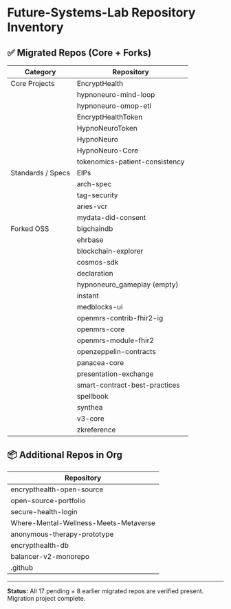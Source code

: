 # Future-Systems-Lab Repository Inventory

## ✅ Migrated Repos (Core + Forks)

| Category | Repository |
|----------|------------|
| Core Projects | EncryptHealth |
|  | hypnoneuro-mind-loop |
|  | hypnoneuro-omop-etl |
|  | EncryptHealthToken |
|  | HypnoNeuroToken |
|  | HypnoNeuro |
|  | HypnoNeuro-Core |
|  | tokenomics-patient-consistency |
| Standards / Specs | EIPs |
|  | arch-spec |
|  | tag-security |
|  | aries-vcr |
|  | mydata-did-consent |
| Forked OSS | bigchaindb |
|  | ehrbase |
|  | blockchain-explorer |
|  | cosmos-sdk |
|  | declaration |
|  | hypnoneuro_gameplay (empty) |
|  | instant |
|  | medblocks-ui |
|  | openmrs-contrib-fhir2-ig |
|  | openmrs-core |
|  | openmrs-module-fhir2 |
|  | openzeppelin-contracts |
|  | panacea-core |
|  | presentation-exchange |
|  | smart-contract-best-practices |
|  | spellbook |
|  | synthea |
|  | v3-core |
|  | zkreference |

## 📦 Additional Repos in Org

| Repository |
|------------|
| encrypthealth-open-source |
| open-source-portfolio |
| secure-health-login |
| Where-Mental-Wellness-Meets-Metaverse |
| anonymous-therapy-prototype |
| encrypthealth-db |
| balancer-v2-monorepo |
| .github |

---
**Status:** All 17 pending + 8 earlier migrated repos are verified present. Migration project complete.
